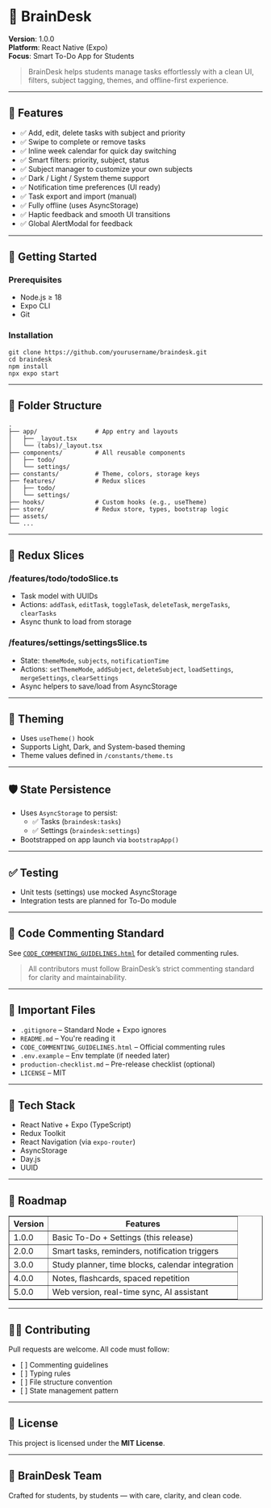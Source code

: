 <h1>🧠 BrainDesk</h1>

<p><strong>Version</strong>: 1.0.0<br>
<strong>Platform</strong>: React Native (Expo)<br>
<strong>Focus</strong>: Smart To-Do App for Students</p>

<blockquote>
  BrainDesk helps students manage tasks effortlessly with a clean UI, filters, subject tagging, themes, and offline-first experience.
</blockquote>

<hr>

<h2>📱 Features</h2>
<ul>
  <li>✅ Add, edit, delete tasks with subject and priority</li>
  <li>✅ Swipe to complete or remove tasks</li>
  <li>✅ Inline week calendar for quick day switching</li>
  <li>✅ Smart filters: priority, subject, status</li>
  <li>✅ Subject manager to customize your own subjects</li>
  <li>✅ Dark / Light / System theme support</li>
  <li>✅ Notification time preferences (UI ready)</li>
  <li>✅ Task export and import (manual)</li>
  <li>✅ Fully offline (uses AsyncStorage)</li>
  <li>✅ Haptic feedback and smooth UI transitions</li>
  <li>✅ Global AlertModal for feedback</li>
</ul>

<hr>

<h2>🚀 Getting Started</h2>

<h3>Prerequisites</h3>
<ul>
  <li>Node.js ≥ 18</li>
  <li>Expo CLI</li>
  <li>Git</li>
</ul>

<h3>Installation</h3>
<pre><code>git clone https://github.com/yourusername/braindesk.git
cd braindesk
npm install
npx expo start
</code></pre>

<hr>

<h2>🧩 Folder Structure</h2>
<pre><code>.
├── app/                # App entry and layouts
│   ├── _layout.tsx
│   └── (tabs)/_layout.tsx
├── components/         # All reusable components
│   ├── todo/
│   └── settings/
├── constants/          # Theme, colors, storage keys
├── features/           # Redux slices
│   ├── todo/
│   └── settings/
├── hooks/              # Custom hooks (e.g., useTheme)
├── store/              # Redux store, types, bootstrap logic
├── assets/
└── ...
</code></pre>

<hr>

<h2>🧠 Redux Slices</h2>

<h3>/features/todo/todoSlice.ts</h3>
<ul>
  <li>Task model with UUIDs</li>
  <li>Actions: <code>addTask</code>, <code>editTask</code>, <code>toggleTask</code>, <code>deleteTask</code>, <code>mergeTasks</code>, <code>clearTasks</code></li>
  <li>Async thunk to load from storage</li>
</ul>

<h3>/features/settings/settingsSlice.ts</h3>
<ul>
  <li>State: <code>themeMode</code>, <code>subjects</code>, <code>notificationTime</code></li>
  <li>Actions: <code>setThemeMode</code>, <code>addSubject</code>, <code>deleteSubject</code>, <code>loadSettings</code>, <code>mergeSettings</code>, <code>clearSettings</code></li>
  <li>Async helpers to save/load from AsyncStorage</li>
</ul>

<hr>

<h2>🎨 Theming</h2>
<ul>
  <li>Uses <code>useTheme()</code> hook</li>
  <li>Supports Light, Dark, and System-based theming</li>
  <li>Theme values defined in <code>/constants/theme.ts</code></li>
</ul>

<hr>

<h2>🛡️ State Persistence</h2>
<ul>
  <li>Uses <code>AsyncStorage</code> to persist:
    <ul>
      <li>✅ Tasks (<code>braindesk:tasks</code>)</li>
      <li>✅ Settings (<code>braindesk:settings</code>)</li>
    </ul>
  </li>
  <li>Bootstrapped on app launch via <code>bootstrapApp()</code></li>
</ul>

<hr>

<h2>✅ Testing</h2>
<ul>
  <li>Unit tests (settings) use mocked AsyncStorage</li>
  <li>Integration tests are planned for To-Do module</li>
</ul>

<hr>

<h2>📝 Code Commenting Standard</h2>
<p>See <code><a href="./CODE_COMMENTING_GUIDELINES.html">CODE_COMMENTING_GUIDELINES.html</a></code> for detailed commenting rules.</p>
<blockquote>
  All contributors must follow BrainDesk’s strict commenting standard for clarity and maintainability.
</blockquote>

<hr>

<h2>📄 Important Files</h2>
<ul>
  <li><code>.gitignore</code> – Standard Node + Expo ignores</li>
  <li><code>README.md</code> – You're reading it</li>
  <li><code>CODE_COMMENTING_GUIDELINES.html</code> – Official commenting rules</li>
  <li><code>.env.example</code> – Env template (if needed later)</li>
  <li><code>production-checklist.md</code> – Pre-release checklist (optional)</li>
  <li><code>LICENSE</code> – MIT</li>
</ul>

<hr>

<h2>🧪 Tech Stack</h2>
<ul>
  <li>React Native + Expo (TypeScript)</li>
  <li>Redux Toolkit</li>
  <li>React Navigation (via <code>expo-router</code>)</li>
  <li>AsyncStorage</li>
  <li>Day.js</li>
  <li>UUID</li>
</ul>

<hr>

<h2>🧠 Roadmap</h2>
<table border="1" cellspacing="0" cellpadding="6">
  <thead>
    <tr>
      <th>Version</th>
      <th>Features</th>
    </tr>
  </thead>
  <tbody>
    <tr>
      <td>1.0.0</td>
      <td>Basic To-Do + Settings (this release)</td>
    </tr>
    <tr>
      <td>2.0.0</td>
      <td>Smart tasks, reminders, notification triggers</td>
    </tr>
    <tr>
      <td>3.0.0</td>
      <td>Study planner, time blocks, calendar integration</td>
    </tr>
    <tr>
      <td>4.0.0</td>
      <td>Notes, flashcards, spaced repetition</td>
    </tr>
    <tr>
      <td>5.0.0</td>
      <td>Web version, real-time sync, AI assistant</td>
    </tr>
  </tbody>
</table>

<hr>

<h2>🧑‍💻 Contributing</h2>
<p>Pull requests are welcome. All code must follow:</p>
<ul>
  <li>[ ] Commenting guidelines</li>
  <li>[ ] Typing rules</li>
  <li>[ ] File structure convention</li>
  <li>[ ] State management pattern</li>
</ul>

<hr>

<h2>📜 License</h2>
<p>This project is licensed under the <strong>MIT License</strong>.</p>

<hr>

<h2>🧠 BrainDesk Team</h2>
<p>Crafted for students, by students — with care, clarity, and clean code.</p>